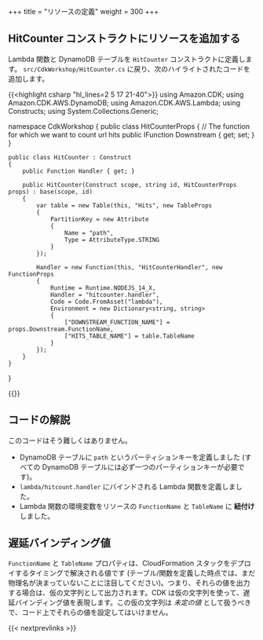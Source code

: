 +++
title = "リソースの定義"
weight = 300
+++

## HitCounter コンストラクトにリソースを追加する

Lambda 関数と DynamoDB テーブルを `HitCounter` コンストラクトに定義します。
`src/CdkWorkshop/HitCounter.cs` に戻り、次のハイライトされたコードを追加します。

{{<highlight csharp "hl_lines=2 5 17 21-40">}}
using Amazon.CDK;
using Amazon.CDK.AWS.DynamoDB;
using Amazon.CDK.AWS.Lambda;
using Constructs;
using System.Collections.Generic;

namespace CdkWorkshop
{
    public class HitCounterProps
    {
        // The function for which we want to count url hits
        public IFunction Downstream { get; set; }
    }

    public class HitCounter : Construct
    {
        public Function Handler { get; }

        public HitCounter(Construct scope, string id, HitCounterProps props) : base(scope, id)
        {
            var table = new Table(this, "Hits", new TableProps
            {
                PartitionKey = new Attribute
                {
                    Name = "path",
                    Type = AttributeType.STRING
                }
            });

            Handler = new Function(this, "HitCounterHandler", new FunctionProps
            {
                Runtime = Runtime.NODEJS_14_X,
                Handler = "hitcounter.handler",
                Code = Code.FromAsset("lambda"),
                Environment = new Dictionary<string, string>
                {
                    ["DOWNSTREAM_FUNCTION_NAME"] = props.Downstream.FunctionName,
                    ["HITS_TABLE_NAME"] = table.TableName
                }
            });
        }
    }
}

{{</highlight>}}

## コードの解説

このコードはそう難しくはありません。

 * DynamoDB テーブルに `path` というパーティションキーを定義しました (すべての DynamoDB テーブルには必ず一つのパーティションキーが必要です)。
 * `lambda/hitcount.handler` にバインドされる Lambda 関数を定義しました。
 * Lambda 関数の環境変数をリソースの `FunctionName` と `TableName` に __紐付け__ しました。

## 遅延バインディング値

 `FunctionName` と `TableName` プロパティは、CloudFormation スタックをデプロイするタイミングで解決される値です (テーブル/関数を定義した時点では、まだ物理名が決まっていないことに注目してください)。つまり、それらの値を出力する場合は、仮の文字列として出力されます。CDK は仮の文字列を使って、遅延バインディング値を表現します。この仮の文字列は *未定の値* として扱うべきで、コード上でそれらの値を設定してはいけません。

{{< nextprevlinks >}}